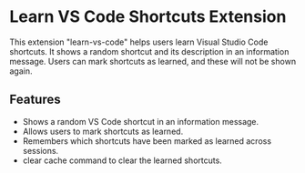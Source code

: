# Learn VS Code Shortcuts Extension

This extension "learn-vs-code" helps users learn Visual Studio Code shortcuts. It shows a random shortcut and its description in an information message. Users can mark shortcuts as learned, and these will not be shown again.

## Features

- Shows a random VS Code shortcut in an information message.
- Allows users to mark shortcuts as learned.
- Remembers which shortcuts have been marked as learned across sessions.
- clear cache command to clear the learned shortcuts.

